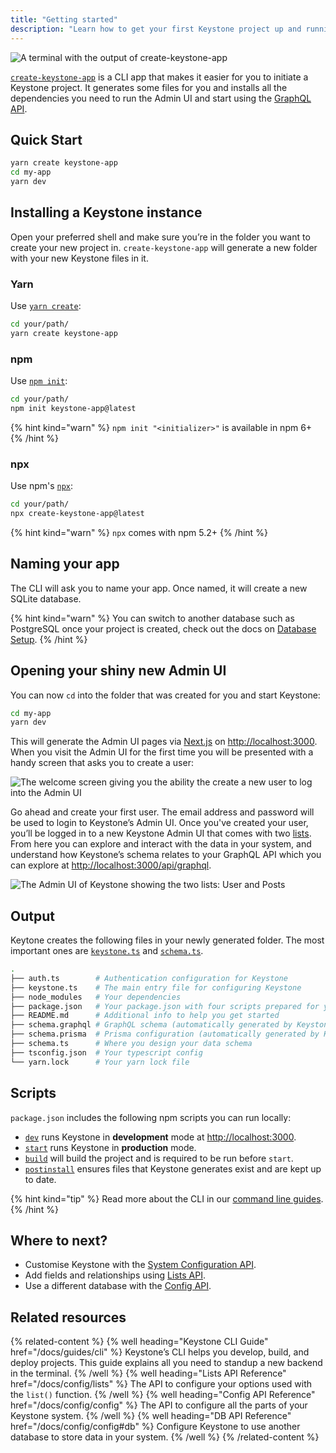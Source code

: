```yaml
---
title: "Getting started"
description: "Learn how to get your first Keystone project up and running using the `create-keystone-app` Command Line Interface."
---
```


![A terminal with the output of create-keystone-app](/assets/getting-started/cover.svg)

[`create-keystone-app`](https://github.com/keystonejs/create-keystone-app) is a CLI app that makes it easier for you to initiate a Keystone project.
It generates some files for you and installs all the dependencies you need to run the Admin UI and start using the [GraphQL API](/docs/graphql/overview).

## Quick Start

```sh
yarn create keystone-app
cd my-app
yarn dev
```

## Installing a Keystone instance

Open your preferred shell and make sure you’re in the folder you want to create your new project in.
`create-keystone-app` will generate a new folder with your new Keystone files in it.

### Yarn

Use [`yarn create`](https://classic.yarnpkg.com/en/docs/cli/create/):

```sh
cd your/path/
yarn create keystone-app
```

### npm

Use [`npm init`](https://docs.npmjs.com/cli/v7/commands/npm-init):

```sh
cd your/path/
npm init keystone-app@latest
```

{% hint kind="warn" %}
`npm init "<initializer>"` is available in npm 6+
{% /hint %}

### npx

Use npm's [`npx`](https://docs.npmjs.com/cli/v7/commands/npx):

```sh
cd your/path/
npx create-keystone-app@latest
```

{% hint kind="warn" %}
`npx` comes with npm 5.2+
{% /hint %}

## Naming your app

The CLI will ask you to name your app. Once named, it will create a new SQLite database.

{% hint kind="warn" %}
You can switch to another database such as PostgreSQL once your project is created, check out the docs on [Database Setup](https://keystonejs.com/docs/config/config#db).
{% /hint %}

## Opening your shiny new Admin UI

You can now `cd` into the folder that was created for you and start Keystone:

```sh
cd my-app
yarn dev
```

This will generate the Admin UI pages via [Next.js](https://nextjs.org/) on <http://localhost:3000>. When you visit the Admin UI for the first time you will be presented with a handy screen that asks you to create a user:

![The welcome screen giving you the ability the create a new user to log into the Admin UI](/assets/getting-started/welcome-screen.png)

Go ahead and create your first user. The email address and password will be used to login to Keystone’s Admin UI. Once you've created your user, you’ll be logged in to a new Keystone Admin UI that comes with two [lists](/docs/config/config#lists).
From here you can explore and interact with the data in your system, and understand how Keystone’s schema relates to your GraphQL API which you can explore at <http://localhost:3000/api/graphql>.

![The Admin UI of Keystone showing the two lists: User and Posts](/assets/getting-started/adminui.png)

## Output

Keytone creates the following files in your newly generated folder. The most important ones are [`keystone.ts`](/docs/config/config) and [`schema.ts`](/docs/config/lists).

```sh
.
├── auth.ts        # Authentication configuration for Keystone
├── keystone.ts    # The main entry file for configuring Keystone
├── node_modules   # Your dependencies
├── package.json   # Your package.json with four scripts prepared for you
├── README.md      # Additional info to help you get started
├── schema.graphql # GraphQL schema (automatically generated by Keystone)
├── schema.prisma  # Prisma configuration (automatically generated by Keystone)
├── schema.ts      # Where you design your data schema
├── tsconfig.json  # Your typescript config
└── yarn.lock      # Your yarn lock file
```

## Scripts

`package.json` includes the following npm scripts you can run locally:

- [`dev`](/docs/guides/cli#dev) runs Keystone in **development** mode at <http://localhost:3000>.
- [`start`](/docs/guides/cli#start) runs Keystone in **production** mode.
- [`build`](/docs/guides/cli#build) will build the project and is required to be run before `start`.
- [`postinstall`](/docs/guides/cli#postinstall) ensures files that Keystone generates exist and are kept up to date.

{% hint kind="tip" %}
Read more about the CLI in our [command line guides](/docs/guides/cli).
{% /hint %}

## Where to next?

- Customise Keystone with the [System Configuration API](./config/config).
- Add fields and relationships using [Lists API](/docs/config/lists).
- Use a different database with the [Config API](/docs/config/config#db).

## Related resources

{% related-content %}
{% well
heading="Keystone CLI Guide"
href="/docs/guides/cli" %}
Keystone’s CLI helps you develop, build, and deploy projects. This guide explains all you need to standup a new backend in the terminal.
{% /well %}
{% well
heading="Lists API Reference"
href="/docs/config/lists" %}
The API to configure your options used with the `list()` function.
{% /well %}
{% well
heading="Config API Reference"
href="/docs/config/config" %}
The API to configure all the parts of your Keystone system.
{% /well %}
{% well
heading="DB API Reference"
href="/docs/config/config#db" %}
Configure Keystone to use another database to store data in your system.
{% /well %}
{% /related-content %}
